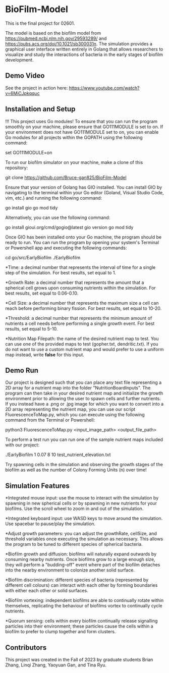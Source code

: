 # BioFilm-Model
This is the final project for 02601.
 
The model is based on the biofilm model from https://pubmed.ncbi.nlm.nih.gov/29593289/ and https://pubs.acs.org/doi/10.1021/sb300031n. The simulation provides a graphical user interface written entirely in Golang that allows researchers to visualize and study the interactions of bacteria in the early stages of biofilm development.

## Demo Video
See the project in action here: https://www.youtube.com/watch?v=6MiCJpkqquc

## Installation and Setup 
!!! This project uses Go modules! To ensure that you can run the program smoothly on your machine, please ensure that GO111MODULE is set to on. If your environment does not have GO111MODULE set to on, you can enable Go modules for all projects within the GOPATH using the following command: 

set GO111MODULE=on

To run our biofilm simulator on your machine, make a clone of this repository: 

git clone https://github.com/Bruce-gan825/BioFilm-Model

Ensure that your version of Golang has GIO installed. You can install GIO by navigating to the terminal within your Go editor (Goland, Visual Studio Code, vim, etc.) and running the following command:

go install gio
go mod tidy



Alternatively, you can use the following command:

go install gioui.org/cmd/gogio@latest
gio version 
go mod tidy

Once GIO has been installed onto your Go machine, the program should be ready to run. You can run the program by opening your system's Terminal or Powershell app and executing the following commands:

cd go/src/EarlyBiofilm 
./EarlyBiofilm <time> <growth rate> <cell size> <threshold> <nutrition map filepath> 

*Time: a decimal number that represents the interval of time for a single step of the simulation. For best results, set equal to 1.

*Growth Rate: a decimal number that represents the amount that a spherical cell grows upon consuming nutrients within the simulation. For best results, set equal to 0.06-0.10. 

*Cell Size: a decimal number that represents the maximum size a cell can reach before performing binary fission. For best results, set equal to 10-20. 

*Threshold: a decimal number that represents the minimum amount of nutrients a cell needs before performing a single growth event. For best results, set equal to 5-10. 

*Nutrition Map Filepath: the name of the desired nutrient map to test. You can use one of the provided maps to test (gopher.txt, dendritic.txt). If you do not want to use a custom nutrient map and would prefer to use a uniform map instead, write **false** for this input. 

## Demo Run
Our project is designed such that you can place any text file representing a 2D array for a nutrient map into the folder "NutritionBoardInputs". The program can then take in your desired nutrient map and initialize the growth environment prior to allowing the user to spawn cells and further nutrients. If you instead have a .png or .jpg image for which you want to convert into a 2D array representing the nutrient map, you can use our script FluorescenceToMap.py, which you can execute using the following command from the Terminal or Powershell: 

python3 FluorescenceToMap.py <input_image_path> <output_file_path> 

To perform a test run you can run one of the sample nutrient maps included with our project:

./EarlyBiofilm 1 0.07 8 10 test_nutrient_elevation.txt

Try spawning cells in the simulation and observing the growth stages of the biofilm as well as the number of Colony Forming Units (n) over time!

## Simulation Features
*Integrated mouse input: use the mouse to interact with the simulation by spawning in new spherical cells or by spawning in new nutrients for your biofilms. Use the scroll wheel to zoom in and out of the simulation.

*Integrated keyboard input: use WASD keys to move around the simulation. Use spacebar to pause/play the simulation. 

*Adjust growth parameters: you can adjust the growthRate, cellSize, and threshold variables once executing the simulation as necessary. This allows the program to be tuned to different species of spherical bacteria.

*Biofilm growth and diffusion: biofilms will naturally expand outwards by consuming nearby nutrients. Once biofilms grow to a large enough size, they will perform a "budding-off" event where part of the biofilm detaches into the nearby environment to colonize another solid surface. 

*Biofilm discrimination: different species of bacteria (represented by different cell colours) can interact with each other by forming boundaries with either each other or solid surfaces. 

*Biofilm vortexing: independent biofilms are able to continually rotate within themselves, replicating the behaviour of biofilms vortex to continually cycle nutrients. 

*Quorum sensing: cells within every biofilm continually release signalling particles into their environment; these particles cause the cells within a biofilm to prefer to clump together and form clusters. 

## Contributors

This project was created in the Fall of 2023 by graduate students Brian Zhang, Linqi Zhang, Yaoyuan Gan, and Tina Ryu. 
